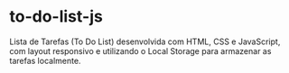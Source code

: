 # to-do-list-js
Lista de Tarefas (To Do List) desenvolvida com HTML, CSS e JavaScript, com layout responsivo e utilizando o Local Storage para armazenar as tarefas localmente. 
